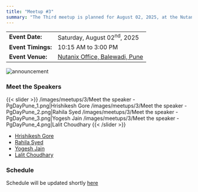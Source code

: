 ```yaml
---
title: "Meetup #3"
summary: "The Third meetup is planned for August 02, 2025, at the Nutanix office in Pune."
---
```


|                    |                                                                             |
| ------------------ | --------------------------------------------------------------------------- |
| **Event Date:**    | Saturday, August 02<sup>nd</sup>, 2025                                      |
| **Event Timings:** | 10:15 AM to 3:00 PM                                                         |
| **Event Venue:**   | [Nutanix Office, Balewadi, Pune](https://maps.app.goo.gl/47idmr8tDfAjgp9r5) |

![announcement](/images/meetups/3/announcement.png)

### Meet the Speakers

{{< slider >}}
  /images/meetups/3/Meet the speaker - PgDayPune_1.png|Hrishikesh Gore
  /images/meetups/3/Meet the speaker - PgDayPune_2.png|Rahila Syed
  /images/meetups/3/Meet the speaker - PgDayPune_3.png|Yogesh Jain
  /images/meetups/3/Meet the speaker - PgDayPune_4.png|Lalit Choudhary
{{< /slider >}}

- [Hrishikesh Gore](/speakers/hrishikesh-gore)
- [Rahila Syed](/speakers/rahila-syed)
- [Yogesh Jain](/speakers/yogesh-jain)
- [Lalit Choudhary](/speakers/lalit-choudhary)

### Schedule

Schedule will be updated shortly [here](/schedule)

<!-- ### Slides -->

<!-- ### Event Pics -->
